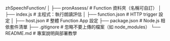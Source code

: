 zhSpeechFunction/
│
├── pronAssess/                # Function 資料夾（名稱可自訂）
│   ├── index.js               # 主程式：執行朗讀評估
│   ├── function.json          # HTTP trigger 設定
│
├── host.json                 # 整體 Function App 設定
├── package.json              # Node.js 相依套件清單
├── .gitignore                # 忽略不要上傳的檔案（如 node_modules）
└── README.md                 # 專案說明與部署教學
